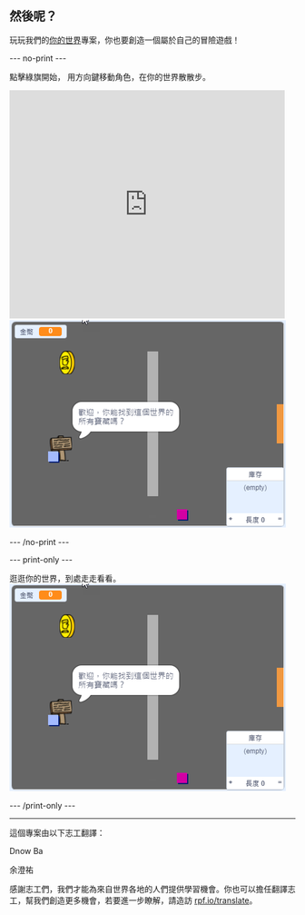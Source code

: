 ## 然後呢？

玩玩我們的[你的世界](https://projects.raspberrypi.org/zh-TW/projects/create-your-own-world?utm_source=pathway&utm_medium=whatnext&utm_campaign=projects)專案，你也要創造一個屬於自己的冒險遊戲！

--- no-print ---

點擊綠旗開始， 用方向鍵移動角色，在你的世界散散步。

<div class="scratch-preview">
  <iframe allowtransparency="true" width="485" height="402" src="https://scratch.mit.edu/projects/embed/396459737/?autostart=false" frameborder="0" scrolling="no"></iframe>
  <img src="images/create-showcase.png">
</div>

--- /no-print ---

--- print-only ---

逛逛你的世界，到處走走看看。 ![showcase.png](images/create-showcase.png)

--- /print-only ---


***
這個專案由以下志工翻譯：

Dnow Ba

余澄祐

感謝志工們，我們才能為來自世界各地的人們提供學習機會。你也可以擔任翻譯志工，幫我們創造更多機會，若要進一步瞭解，請造訪 [rpf.io/translate](https://rpf.io/translate)。